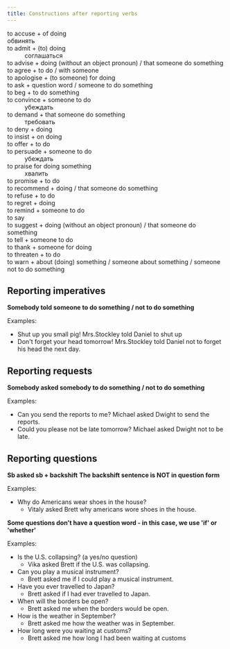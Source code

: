 ```yaml
---
title: Constructions after reporting verbs
---
```


<dl>
<dt>to accuse + of doing
<dt>обвинять
<dt>to admit + (to) doing
<dd>соглашаться
<dt>to advise + doing (without an object pronoun) / that someone do something
<dt>to agree + to do / with someone
<dt>to apologise + (to someone) for doing
<dt>to ask + question word / someone to do something
<dt>to beg + to do something
<dt>to convince + someone to do
<dd>убеждать
<dt>to demand + that someone do something
<dd>требовать
<dt>to deny + doing
<dt>to insist + on doing
<dt>to offer + to do
<dt>to persuade + someone to do
<dd>убеждать
<dt>to praise for doing something
<dd>хвалить
<dt>to promise + to do
<dt>to recommend + doing / that someone do something
<dt>to refuse + to do
<dt>to regret + doing
<dt>to remind + someone to do
<dt>to say
<dt>to suggest + doing (without an object pronoun) / that someone do something
<dt>to tell + someone to do
<dt>to thank + someone for doing
<dt>to threaten + to do
<dt>to warn + about (doing) something / someone about something / someone not to do something
</dl>

## Reporting imperatives

**Somebody told someone to do something / not to do something**

Examples:
- Shut up you small pig! Mrs.Stockley told Daniel to shut up
- Don't forget your head tomorrow! Mrs.Stockley told Daniel not to forget his head the next day.

## Reporting requests

**Somebody asked somebody to do something / not to do something**

Examples:
- Can you send the reports to me? Michael asked Dwight to send the reports.
- Could you please not be late tomorrow? Michael asked Dwight not to be late.

## Reporting questions

**Sb asked sb + backshift**
**The backshift sentence is NOT in question form**

Examples:
- Why do Americans wear shoes in the house?
  - Vitaly asked Brett why americans wore shoes in the house.

**Some questions don't have a question word - in this case, we use 'if' or 'whether'**

Examples:
- Is the U.S. collapsing? (a yes/no question)
  - Vika asked Brett if the U.S. was collapsing.
- Can you play a musical instrument?
  - Brett asked me if I could play a musical instrument.
- Have you ever travelled to Japan?
  - Brett asked if I had ever travelled to Japan.
- When will the borders be open?
  - Brett asked me when the borders would be open.
- How is the weather in September?
  - Brett asked me how the weather was in September.
- How long were you waiting at customs?
  - Brett asked me how long I had been waiting at customs
